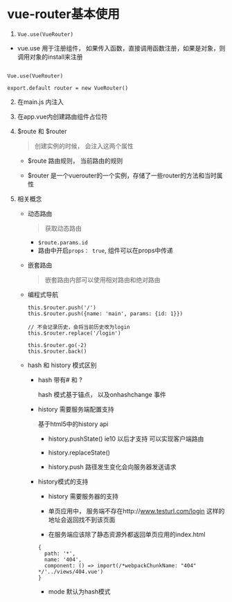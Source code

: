 # vue-router基本使用


1.  `Vue.use(VueRouter)`

  * vue.use 用于注册组件， 如果传入函数，直接调用函数注册，如果是对象，则调用对象的install来注册

  ```

  Vue.use(VueRouter)

  export.default router = new VueRouter()

  ```

2. 在main.js 内注入

3. 在app.vue内创建路由组件占位符

4. $route 和 $router

    > 创建实例的时候， 会注入这两个属性

    * $route 路由规则， 当前路由的规则

    * $router 是一个vuerouter的一个实例，存储了一些router的方法和当时属性 

5. 相关概念

   * 动态路由

     > 获取动态路由
     
     - `$route.params.id`
     - 路由中开启`props： true`, 组件可以在props中传递

   * 嵌套路由

     > 嵌套路由内部可以使用相对路由和绝对路由  

   * 编程式导航
     
     ```
     this.$router.push('/')
     this.$router.push({name: 'main', params: {id: 1}})
     ```

     ```
     // 不会记录历史，会将当前历史改为login
     this.$router.replace('/login')
     ```

     ```
     this.$router.go(-2)
     this.$router.back()
     ```
   
   * hash 和 history 模式区别

      - hash  带有# 和 ?
        
        hash 模式基于锚点， 以及onhashchange 事件

      - history 需要服务端配置支持
        
        基于html5中的history api 

         * history.pushState() ie10 以后才支持  可以实现客户端路由

         * history.replaceState() 

         * history.push 路径发生变化会向服务器发送请求

      - history模式的支持
         
         * history 需要服务器的支持

         * 单页应用中， 服务端不存在http://www.testurl.com/login 这样的地址会返回找不到该页面

         * 在服务端应该除了静态资源外都返回单页应用的index.html

         ```
         {
           path: '*',
           name: '404',
           component: () => import(/*webpackChunkName: "404" */'../views/404.vue')
         }
         ```

         * mode 默认为hash模式
         







